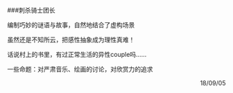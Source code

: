 ###刺杀骑士团长

编制巧妙的谜语与故事，自然地结合了虚构场景

虽然还是不知所云，把感性抽象成为理性真难！

话说村上的书里，有过正常生活的异性couple吗……

一些命题：对严肃音乐、绘画的讨论，对欣赏力的追求

<p align="right">18/09/05</p>